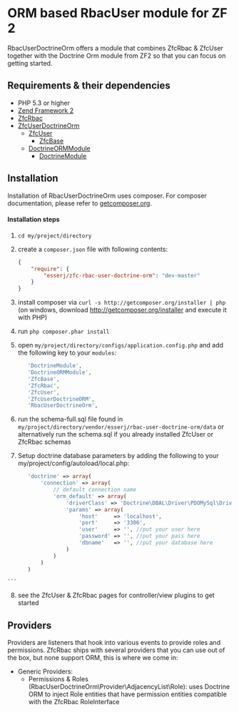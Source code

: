# ORM based RbacUser module for ZF 2

RbacUserDoctrineOrm offers a module that combines ZfcRbac & ZfcUser together with the Doctrine Orm module from ZF2 so that you can focus on getting started.

## Requirements & their dependencies

 - PHP 5.3 or higher
 - [Zend Framework 2](http://www.github.com/zendframework/zf2)
 - [ZfcRbac](https://github.com/ZF-Commons/ZfcRbac)
 - [ZfcUserDoctrineOrm](https://github.com/ZF-Commons/ZfcUserDoctrineORM)
   - [ZfcUser](https://github.com/ZF-Commons/ZfcUser)
     - [ZfcBase](https://github.com/ZF-Commons/ZfcBase)
   - [DoctrineORMModule](https://github.com/doctrine/DoctrineORMModule)
     - [DoctrineModule](https://github.com/doctrine/DoctrineModule)

## Installation

Installation of RbacUserDoctrineOrm uses composer. For composer documentation, please refer to
[getcomposer.org](http://getcomposer.org/).

#### Installation steps

  1. `cd my/project/directory`
  2. create a `composer.json` file with following contents:

     ```json
     {
         "require": {
             "esserj/zfc-rbac-user-doctrine-orm": "dev-master"
         }
     }
     ```
  3. install composer via `curl -s http://getcomposer.org/installer | php` (on windows, download
     http://getcomposer.org/installer and execute it with PHP)
  4. run `php composer.phar install`
  5. open `my/project/directory/configs/application.config.php` and add the following key to your `modules`:

     ```php
        'DoctrineModule',
        'DoctrineORMModule',
        'ZfcBase',
        'ZfcRbac',
        'ZfcUser',
        'ZfcUserDoctrineORM',
        'RbacUserDoctrineOrm',
     ```
  6. run the schema-full.sql file found in `my/project/directory/vendor/esserj/rbac-user-doctrine-orm/data` or alternatively run the schema.sql if you already installed ZfcUser or ZfcRbac schemas
  7. Setup doctrine database parameters by adding the following to your my/project/config/autoload/local.php:
  
     ```php
        'doctrine' => array(
            'connection' => array(
                // default connection name
                'orm_default' => array(
                    'driverClass' => 'Doctrine\DBAL\Driver\PDOMySql\Driver',
                    'params' => array(
                        'host'     => 'localhost',
                        'port'     => '3306',
                        'user'     => '', //put your user here
                        'password' => '', //put your pass here
                        'dbname'   => '', //put your database here
                    )
                )
            )
        )
    ```
  8. see the ZfcUser & ZfcRbac pages for controller/view plugins to get started
     
## Providers

Providers are listeners that hook into various events to provide roles and permissions. ZfcRbac ships with
several providers that you can use out of the box, but none support ORM, this is where we come in:

  - Generic Providers:
    - Permissions & Roles (RbacUserDoctrineOrm\Provider\AdjacencyList\Role): uses Doctrine ORM to inject Role entities that have permission entities compatible with the ZfcRbac RoleInterface



